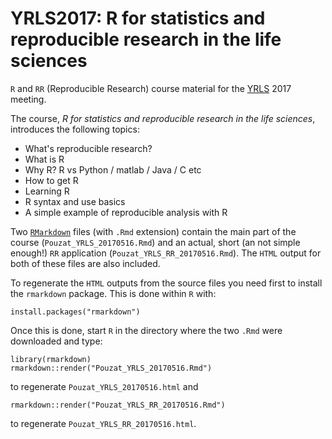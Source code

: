 # YRLS2017: R for statistics and reproducible research in the life sciences
`R` and `RR` (Reproducible Research) course material for the [YRLS](http://yrls.fr/) 2017 meeting.

The course, _R for statistics and reproducible research in the life sciences_, introduces the following topics:

- What's reproducible research?
- What is R
- Why R? R vs Python / matlab / Java / C etc
- How to get R
- Learning R
- R syntax and use basics
- A simple example of reproducible analysis with R

Two [`RMarkdown`](http://rmarkdown.rstudio.com/) files (with `.Rmd` extension) contain the main part of the course (`Pouzat_YRLS_20170516.Rmd`) and an actual, short (an not simple enough!) `RR` application (`Pouzat_YRLS_RR_20170516.Rmd`). The `HTML` output for both of these files are also included.

To regenerate the `HTML` outputs from the source files you need first to install the `rmarkdown` package. This is done within `R` with:
```{.r}
install.packages("rmarkdown")
```
Once this is done, start `R` in the directory where the two `.Rmd` were downloaded and type:
```{.r}
library(rmarkdown)
rmarkdown::render("Pouzat_YRLS_20170516.Rmd")
```
to regenerate `Pouzat_YRLS_20170516.html` and
```{.r}
rmarkdown::render("Pouzat_YRLS_RR_20170516.Rmd")
```
to regenerate `Pouzat_YRLS_RR_20170516.html`.

